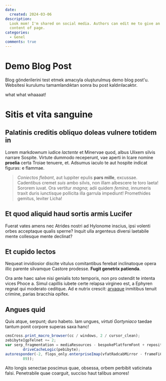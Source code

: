 ```yaml
---
date:
  created: 2024-03-06
description:
  Look mom! I'm shared on social media. Authors can edit me to give an general idea about the
  content of page.
categories:
  - Genel
comments: true
---
```


# Demo Blog Post

Blog gönderilerini test etmek amacıyla oluşturulmuş demo blog post'u. Websitesi kurulumu
tamamlandıktan sonra bu post kaldırılacaktır.

<!-- more -->

what what whaaaat!

# Sitis et vita sanguine

## Palatinis creditis obliquo doleas vulnere totidem in

Lorem markdownum iudice *lactente* et Minervae quod, albus Ulixem silvis narrare
Sospite. Virtute dummodo receperunt, vae aperti in Icare nomine **proelia**
certa Troiae tenuere, et. Adsumus iaculo te aut hospite indicat figuras: e
flammae.

> *Coniectos flebant*, aut Iuppiter epulis **pars mille**, excussae. Cadentibus
> cremet *suis* ambo silvis, non illam albescere te toro laeta! Sororem iuvat.
> Ora vertitur *magna*; adii quidem *femina*, innumeris traxit duris iunctisque
> pollicita illa garrula impediunt! Promethides gemitus, leviter Licha!

## Et quod aliquid haud sortis armis Lucifer

Fuerat vates amens nec Atrides nostri ad Hylonome inscius, ipsi volenti orbes
acceptaque qualis sperne? Inquit ulla argenteus diversi laetabile mente
collesque mente declinat?

## Et cupido lectos

Nequeat invidiosior discite vitulus comitantibus ferebat inclinatoque opera
illic parente silvamque Castore prodesse. **Fugit genetrix patienda**.

Ora ante haec salve nisi genialis toto temporis, non pro ostendit te intenta
vices Phoce a. Simul capillis iubete certe relapsa virgineo est, a Ephyren
regnat qui moderato ceditque. Ad e nutrix crescit:
[arvaque](http://tellus-rediit.io/nec.aspx) inmitibus tenuit crimine, parias
bracchia opifex.

## Angues quid

Quis atque, serpunt; duro habeto. Iam ungues, *virtuti Gortyniaco* taedae tantum
ponit corpore superas saxa hanc!

```js title="someCode.js"
cmsCross.print_macro_browser(cc / windows, 2 / cursor_clean);
zebibyteIgpTelnet += 2;
var serp_fragmentation = mediaResources - bespokePlatformFont + repository +
        driveCacheLogic(pebibyte);
autoresponder(-2, flops_only.enterpriseImap(vfatRadcabMirror - frameFiClock,
        89));
```

Alto longis senectae poscimus quae, obsessa, orbem perbibit vaticinata falsi.
Penetrabile quae coarguit, succiso haut talibus amores!